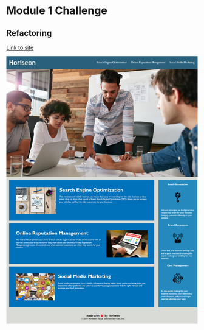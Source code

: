 # Module 1 Challenge
## Refactoring

[Link to site](https://sebzg.github.io/module-1-challenge/)

![project demo](horiseon-demo.png)

